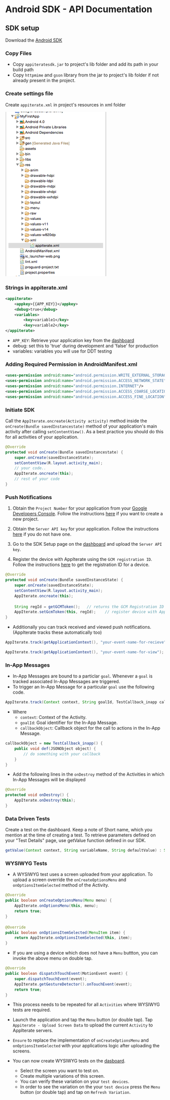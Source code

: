 # Android SDK - API Documentation

## SDK setup

Download the [Android SDK](http://appiterate.com/android/latest)

### Copy Files

* Copy `appiteratesdk.jar` to project's lib folder and add its path in your build path
* Copy `httpmime` and `gson` library from the jar to project's lib folder if not already present in the project.

### Create settings file

Create `appiterate.xml` in project's resources in xml folder

![alt text](img/appiterate-xml.png "appiterate.xml")

### Strings in appiterate.xml

```XML
<appiterate>
    <appkey>{{APP_KEY}}</appkey>
    <debug>true</debug>
    <variables>
        <key>variable1</key>
        <key>variable2</key>
</appiterate>
```

* `APP_KEY`: Retrieve your application key from the
<a href="http://dashboard.appiterate.com" target="_blank">dashboard</a>
* debug: set this to 'true' during development and 'false' for production
* variables: variables you will use for DDT testing

### Adding Required Permission in AndroidManifest.xml

```XML
<uses-permission android:name="android.permission.WRITE_EXTERNAL_STORAGE"/>
<uses-permission android:name="android.permission.ACCESS_NETWORK_STATE"/>
<uses-permission android:name="android.permission.INTERNET"/>
<uses-permission android:name="android.permission.ACCESS_COARSE_LOCATION" />
<uses-permission android:name="android.permission.ACCESS_FINE_LOCATION" />
```

### Initiate SDK

Call the `AppIterate.oncreate(Activity activity)` method inside the `onCreate(Bundle savedInstancestate)` method of your application's main activity after calling `setContentView()`. As a best practice you should do this for all activities of your application.

```JAVA
@Override
protected void onCreate(Bundle savedInstancestate) {
    super.onCreate(savedInstanceState);
    setContentView(R.layout.activity_main);
    // your code..
    AppIterate.oncreate(this);
    // rest of your code
}
```

### Push Notifications

1. Obtain the `Project Number` for your application from your [Google Developers Console](https://cloud.google.com/console). Follow the instructions [here](http://developer.android.com/google/gcm/gs.html#create-proj) if you want to create a new project.

2. Obtain the `Server API key` for your application. Follow the instructions [here](http://developer.android.com/google/gcm/gs.html#access-key) if you do not have one.

3. Go to the SDK Setup page on the [dashboard](http://dashboard.appiterate.com) and upload the `Server API key`.

4. Register the device with AppIterate using the `GCM registration ID`. Follow the instructions [here](http://developer.android.com/google/gcm/client.html#sample-register) to get the registration ID for a device.

```JAVA
@Override
protected void onCreate(Bundle savedInstanceState) {
    super.onCreate(savedInstanceState);
    setContentView(R.layout.activity_main);
    AppIterate.oncreate(this);

    String regId = getGCMToken();   // returns the GCM Registration ID of the device
    AppIterate.setGcmToken(this, regId);    // register device with AppIterate
}
```

* Additionally you can track received and viewed push notifications. (AppIterate tracks these automatically too)

```JAVA
AppIterate.track(getApplicationContext(), "your-event-name-for-recieve");
```

```JAVA
AppIterate.track(getApplicationContext(), "your-event-name-for-view");
```

### In-App Messages

* In-App Messages are bound to a particlar `goal`. Whenever a `goal` is tracked associated In-App Messages are triggered.
* To trigger an In-App Message for a particular `goal` use the following code.

```JAVA
AppIterate.track(Context context, String goalId, TestCallback_inapp callbackObject)
```

* Where
    * `context`: Context of the Activity.
    * `goalId`: Goal identifier for the In-App Message.
    * `callbackObject`: Callback object for the call to actions in the In-App Message.

```java
callbackObject = new TestCallback_inapp() {
    public void def(JSONObject object) {
        // do something with your callback
    }
}
```

* Add the following lines in the `onDestroy` method of the Activities in which In-App Messages will be displayed

```JAVA
@Override
protected void onDestroy() {
    AppIterate.onDestroy(this);
}
```


### Data Driven Tests

Create a test on the dashboard. Keep a note of Short name, which you mention at the time of creating a test. To retrieve parameters defined on your "Test Details" page, use getValue function defined in our SDK.

```JAVA
getValue(Context context, String variableName, String defaultValue) : String
```

### WYSIWYG Tests

* A WYSIWYG test uses a screen uploaded from your application. To upload a screen override the `onCreateOptionsMenu` and `onOptionsItemSelected` method of the Activity.

```JAVA
@Override
public boolean onCreateOptionsMenu(Menu menu) {
    AppIterate.onOptionsMenu(this, menu);
    return true;
}

@Override
public boolean onOptionsItemSelected(MenuItem item) {
    return AppIterate.onOptionsItemSelected(this, item);
}
```

* If you are using a device which does not have a `Menu` buttton, you can invoke the above menu on double tap.

```java
@Override
public boolean dispatchTouchEvent(MotionEvent event) {
    super.dispatchTouchEvent(event);
    AppIterate.getGestureDetector().onTouchEvent(event);
    return true;
}
```

* This process needs to be repeated for all `Activities` where WYSIWYG tests are required.

* Launch the application and tap the `Menu` button (or double tap). Tap `Appiterate - Upload Screen Data` to upload the current `Activity` to AppIterate servers.

* `Ensure` to replace the implementation of `onCreateOptionsMenu` and `onOptionsItemSelected` with your applications logic after uploading the screens.

* You can now create WYSIWYG tests on the [dasboard](http://dashboard.appiterate.com).
    * Select the screen you want to test on.
    * Create multiple variations of this screen.
    * You can verify these variation on your `test devices`.
    * In order to see the variation on the your `test device` press the `Menu `button (or double tap) and tap on `Refresh Variation`.
